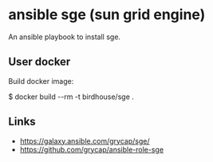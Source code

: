 # ansible sge (sun grid engine)

An ansible playbook to install sge.

## User docker

Build docker image:

$ docker build --rm -t birdhouse/sge .

## Links

* https://galaxy.ansible.com/grycap/sge/
* https://github.com/grycap/ansible-role-sge

